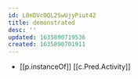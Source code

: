 ```yaml
---
id: L0nDVcOQL2SwUjyPiut42
title: demonstrated
desc: ''
updated: 1635890719536
created: 1635890701911
---
```





- [[p.instanceOf]] [[c.Pred.Activity]]
